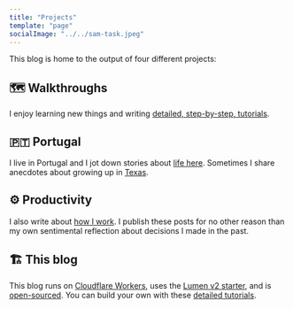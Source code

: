 ```yaml
---
title: "Projects"
template: "page"
socialImage: "../../sam-task.jpeg"
---
```


This blog is home to the output of four different projects:

## 🗺️ Walkthroughs

I enjoy learning new things and writing [detailed, step-by-step, tutorials](https://blog.samrhea.com/category/walkthrough/).

## 🇵🇹 Portugal

I live in Portugal and I jot down stories about [life here](https://blog.samrhea.com/tag/portugal/). Sometimes I share anecdotes about growing up in [Texas](https://blog.samrhea.com/tag/texas/).

## ⚙️ Productivity

I also write about [how I work](https://blog.samrhea.com/category/productivity/). I publish these posts for no other reason than my own sentimental reflection about decisions I made in the past.

## 🏗️ This blog

This blog runs on [Cloudflare Workers](https://workers.cloudflare.com/), uses the [Lumen v2 starter](https://www.gatsbyjs.com/starters/GatsbyCentral/gatsby-v2-starter-lumen), and is [open-sourced](https://github.com/TownLake/blog-samrhea). You can build your own with these [detailed tutorials](https://blog.samrhea.com/posts/2020/migrate-blog-to-workers).
